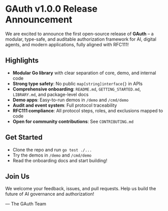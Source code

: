 # GAuth v1.0.0 Release Announcement

We are excited to announce the first open-source release of **GAuth** – a modular, type-safe, and auditable authorization framework for AI, digital agents, and modern applications, fully aligned with RFC111!

## Highlights
- **Modular Go library** with clear separation of core, demo, and internal code
- **Strong type safety**: No public `map[string]interface{}` in APIs
- **Comprehensive onboarding**: `README.md`, `GETTING_STARTED.md`, `LIBRARY.md`, and package-level docs
- **Demo apps**: Easy-to-run demos in `/demo` and `/cmd/demo`
- **Audit and event system**: Full protocol traceability
- **RFC111 compliance**: All protocol steps, roles, and exclusions mapped to code
- **Open for community contributions**: See `CONTRIBUTING.md`

## Get Started
- Clone the repo and run `go test ./...`
- Try the demos in `/demo` and `/cmd/demo`
- Read the onboarding docs and start building!

## Join Us
We welcome your feedback, issues, and pull requests. Help us build the future of AI governance and authorization!

— The GAuth Team
